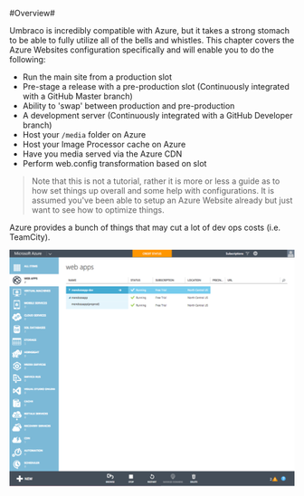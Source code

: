 #Overview#

Umbraco is incredibly compatible with Azure, but it takes a strong stomach to be able to fully utilize all of the bells and whistles.  This chapter covers the Azure Websites configuration specifically and will enable you to do the following:

* Run the main site from a production slot
* Pre-stage a release with a pre-production slot (Continuously integrated with a GitHub Master branch)
* Ability to 'swap' between production and pre-production
* A development server (Continuously integrated with a GitHub Developer branch)
* Host your `/media` folder on Azure
* Host your Image Processor cache on Azure
* Have you media served via the Azure CDN
* Perform web.config transformation based on slot

>Note that this is not a tutorial, rather it is more or less a guide as to how set things up overall and some help with configurations.  It is assumed you've been able to setup an Azure Website already but just want to see how to optimize things.

Azure provides a bunch of things that may cut a lot of dev ops costs (i.e. TeamCity).

![azure.png](assets/azure.png)